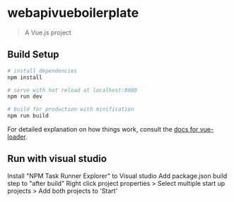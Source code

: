 # webapivueboilerplate

> A Vue.js project

## Build Setup

``` bash
# install dependencies
npm install

# serve with hot reload at localhost:8080
npm run dev

# build for production with minification
npm run build
```

For detailed explanation on how things work, consult the [docs for vue-loader](http://vuejs.github.io/vue-loader).

## Run with visual studio
Install "NPM Task Runner Explorer" to Visual studio
Add package.json build step to "after build"
Right click project properties > Select multiple start up projects > Add both projects to 'Start'